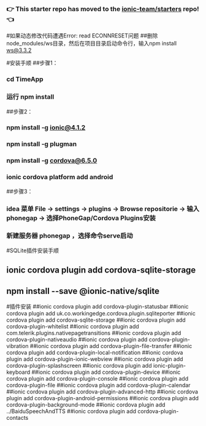 ### :point_right: This starter repo has moved to the [ionic-team/starters](https://github.com/ionic-team/starters/tree/master/ionic-angular/official/tutorial) repo! :point_left:

#如果动态修改代码遭遇Error: read ECONNRESET问题
##删除node_modules/ws目录，然后在项目目录启动命令行，输入npm install ws@3.3.2


#安装手顺
##步骤1：
### cd TimeApp
### 运行 npm install
##步骤2：
### npm install -g ionic@4.1.2
### npm install -g plugman
### npm install -g cordova@6.5.0
### ionic cordova platform add android
##步骤3：
### idea 菜单 File -> settings -> plugins -> Browse repositorie -> 输入phonegap -> 选择PhoneGap/Cordova Plugins安装
### 新建服务器 phonegap ，选择命令serve启动

#SQLite插件安装手顺
## ionic cordova plugin add cordova-sqlite-storage
## npm install --save @ionic-native/sqlite

#插件安装
##ionic cordova plugin add cordova-plugin-statusbar
##ionic cordova plugin add uk.co.workingedge.cordova.plugin.sqliteporter
##ionic cordova plugin add cordova-sqlite-storage
##ionic cordova plugin add cordova-plugin-whitelist
##ionic cordova plugin add com.telerik.plugins.nativepagetransitions
##ionic cordova plugin add cordova-plugin-nativeaudio
##ionic cordova plugin add cordova-plugin-vibration
##ionic cordova plugin add cordova-plugin-file-transfer
##ionic cordova plugin add cordova-plugin-local-notification
##ionic cordova plugin add cordova-plugin-ionic-webview
##ionic cordova plugin add cordova-plugin-splashscreen
##ionic cordova plugin add ionic-plugin-keyboard
##ionic cordova plugin add cordova-plugin-device
##ionic cordova plugin add cordova-plugin-console
##ionic cordova plugin add cordova-plugin-file
##ionic cordova plugin add cordova-plugin-calendar
##ionic cordova plugin add cordova-plugin-advanced-http
##ionic cordova plugin add cordova-plugin-android-permissions
##ionic cordova plugin add cordova-plugin-background-mode
##ionic cordova plugin add ../BaiduSpeechAndTTS
##ionic cordova plugin add cordova-plugin-contacts
